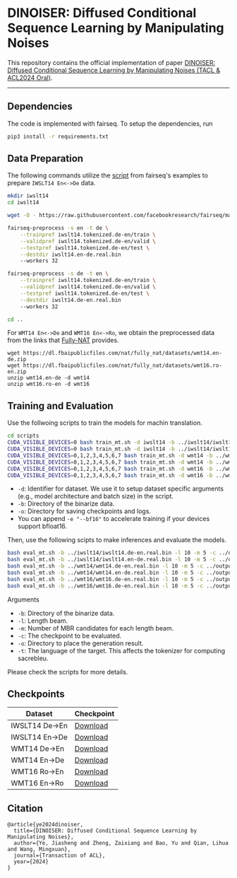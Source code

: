 # DINOISER: Diffused Conditional Sequence Learning by Manipulating Noises

This repository contains the official implementation of paper [DINOISER: Diffused Conditional Sequence Learning by Manipulating Noises (TACL & ACL2024 Oral)](https://arxiv.org/abs/2302.10025).

---
## Dependencies

The code is implemented with fairseq. To setup the dependencies, run
```bash
pip3 install -r requirements.txt
```

## Data Preparation

The following commands utilize the [script](https://github.com/facebookresearch/fairseq/blob/main/examples/translation/prepare-iwslt14.sh) from fairseq's examples to prepare `IWSLT14 En<->De` data.
```bash
mkdir iwslt14
cd iwslt14

wget -O - https://raw.githubusercontent.com/facebookresearch/fairseq/main/examples/translation/prepare-iwslt14.sh | bash

fairseq-preprocess -s en -t de \
    --trainpref iwslt14.tokenized.de-en/train \
    --validpref iwslt14.tokenized.de-en/valid \
    --testpref iwslt14.tokenized.de-en/test \
    --destdir iwslt14.en-de.real.bin
    --workers 32

fairseq-preprocess -s de -t en \
    --trainpref iwslt14.tokenized.de-en/train \
    --validpref iwslt14.tokenized.de-en/valid \
    --testpref iwslt14.tokenized.de-en/test \
    --destdir iwslt14.de-en.real.bin
    --workers 32

cd ..
```

For `WMT14 En<->De` and `WMT16 En<->Ro`, we obtain the preprocessed data from the links that [Fully-NAT](https://github.com/shawnkx/Fully-NAT#dataset) provides.

```
wget https://dl.fbaipublicfiles.com/nat/fully_nat/datasets/wmt14.en-de.zip
wget https://dl.fbaipublicfiles.com/nat/fully_nat/datasets/wmt16.ro-en.zip
unzip wmt14.en-de -d wmt14
unzip wmt16.ro-en -d wmt16
```

## Training and Evaluation

Use the follwoing scripts to train the models for machin translation.

```bash
cd scripts
CUDA_VISIBLE_DEVICES=0 bash train_mt.sh -d iwslt14 -b ../iwslt14/iwslt14.de-en.real.bin -o ../outputs/iwslt14.de-en
CUDA_VISIBLE_DEVICES=0 bash train_mt.sh -d iwslt14 -b ../iwslt14/iwslt14.en-de.real.bin -o ../outputs/iwslt14.en-de
CUDA_VISIBLE_DEVICES=0,1,2,3,4,5,6,7 bash train_mt.sh -d wmt14 -b ../wmt14/wmt14.de-en.real.bin -o ../outputs/wmt14.de-en
CUDA_VISIBLE_DEVICES=0,1,2,3,4,5,6,7 bash train_mt.sh -d wmt14 -b ../wmt14/wmt14.en-de.real.bin -o ../outputs/wmt14.en-de
CUDA_VISIBLE_DEVICES=0,1,2,3,4,5,6,7 bash train_mt.sh -d wmt16 -b ../wmt16/wmt16.ro-en.real.bin -o ../outputs/wmt16.ro-en
CUDA_VISIBLE_DEVICES=0,1,2,3,4,5,6,7 bash train_mt.sh -d wmt16 -b ../wmt16/wmt16.en-ro.real.bin -o ../outputs/wmt16.en-ro
```
* `-d`: Identifier for dataset. We use it to setup dataset specific arguments (e.g., model architecture and batch size) in the script.
* `-b`: Directory of the binarize data.
* `-o`: Directory for saving checkpoints and logs. 
* You can append `-e "--bf16"` to accelerate training if your devices support bfloat16.


Then, use the following scipts to make inferences and evaluate the models.

```bash
bash eval_mt.sh -b ../iwslt14/iwslt14.de-en.real.bin -l 10 -m 5 -c ../outputs/iwslt14.de-en/checkpoints_length/checkpoint_best.pt -o ../outputs/iwslt14.de-en -t en
bash eval_mt.sh -b ../iwslt14/iwslt14.en-de.real.bin -l 10 -m 5 -c ../outputs/iwslt14.en-de/checkpoints_length/checkpoint_best.pt -o ../outputs/iwslt14.en-de -t de
bash eval_mt.sh -b ../wmt14/wmt14.de-en.real.bin -l 10 -m 5 -c ../outputs/wmt14.de-en/checkpoints_length/checkpoint_best.pt -o ../outputs/wmt14.de-en -t en
bash eval_mt.sh -b ../wmt14/wmt14.en-de.real.bin -l 10 -m 5 -c ../outputs/wmt14.en-de/checkpoints_length/checkpoint_best.pt -o ../outputs/wmt14.en-de -t de
bash eval_mt.sh -b ../wmt16/wmt16.de-en.real.bin -l 10 -m 5 -c ../outputs/wmt16.ro-en/checkpoints_length/checkpoint_best.pt -o ../outputs/wmt16.ro-en -t en
bash eval_mt.sh -b ../wmt16/wmt16.de-en.real.bin -l 10 -m 5 -c ../outputs/wmt15.de-en/checkpoints_length/checkpoint_best.pt -o ../outputs/wmt16.en-ro -t ro
```
Arguments
* `-b`: Directory of the binarize data.
* `-l`: Length beam.
* `-m`: Number of MBR candidates for each length beam.
* `-c`: The checkpoint to be evaluated.
* `-o`: Directory to place the generation result.
* `-t`: The language of the target. This affects the tokenizer for computing sacrebleu.

Please check the scripts for more details.

## Checkpoints

|Dataset|Checkpoint|
|-------|----------|
|IWSLT14 De->En|[Download](https://box.nju.edu.cn/f/0caa95073bc04d198f50/?dl=1)|
|IWSLT14 En->De|[Download](https://box.nju.edu.cn/f/970b5ff1c7b54fb38a15/?dl=1)|
|WMT14 De->En|[Download](https://box.nju.edu.cn/f/1310fcbf7de84721918f/?dl=1)|
|WMT14 En->De|[Download](https://box.nju.edu.cn/f/0a7e51ed22b84b9e8e7a/?dl=1)|
|WMT16 Ro->En|[Download](https://box.nju.edu.cn/f/ec0c5bc8ff78426e8118/?dl=1)|
|WMT16 En->Ro|[Download](https://box.nju.edu.cn/f/c9af0cfd20a4431fb016/?dl=1)|

## Citation
```
@article{ye2024dinoiser,
  title={DINOISER: Diffused Conditional Sequence Learning by Manipulating Noises},
  author={Ye, Jiasheng and Zheng, Zaixiang and Bao, Yu and Qian, Lihua and Wang, Mingxuan},
  journal={Transaction of ACL},
  year={2024}
}
```
